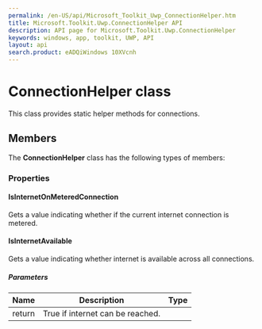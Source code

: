 ```yaml
---
permalink: /en-US/api/Microsoft_Toolkit_Uwp_ConnectionHelper.htm
title: Microsoft.Toolkit.Uwp.ConnectionHelper API 
description: API page for Microsoft.Toolkit.Uwp.ConnectionHelper
keywords: windows, app, toolkit, UWP, API
layout: api
search.product: eADQiWindows 10XVcnh
---
```



# ConnectionHelper class

This class provides static helper methods for connections.

## Members

The **ConnectionHelper** class has the following types of members:

### Properties

#### IsInternetOnMeteredConnection

Gets a value indicating whether if the current internet connection is metered.



#### IsInternetAvailable

Gets a value indicating whether internet is available across all connections.

##### Parameters



| Name | Description | Type || --- | --- | --- || return |True if internet can be reached. |

